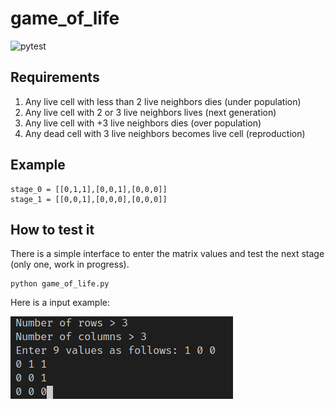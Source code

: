 # game_of_life

![pytest](https://github.com/maesbrisa/game_of_life/workflows/CI/badge.svg)

## Requirements
1. Any live cell with less than 2 live neighbors dies (under population)
2. Any live cell with 2 or 3 live neighbors lives (next generation)
3. Any live cell with +3 live neighbors dies (over population)
4. Any dead cell with 3 live neighbors becomes live cell (reproduction)

## Example
```
stage_0 = [[0,1,1],[0,0,1],[0,0,0]]
stage_1 = [[0,0,1],[0,0,0],[0,0,0]]
```

## How to test it
There is a simple interface to enter the matrix values and test the next stage (only one, work in progress).
```
python game_of_life.py
```
Here is a input example:

![Input example](./example.png)